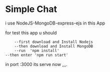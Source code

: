 Simple  Chat
===================

i use NodeJS-MongoDB-express-ejs in this App

for test this app u should

		--first download and Install Nodejs
		--then download and Install MongoDB 
		--run  'npm install' 
	--then enter 'npm run start'

in port :3000 its serve now ,,,.
